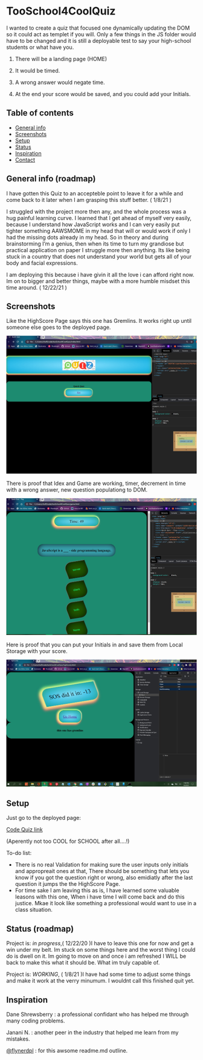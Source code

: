 # TooSchool4CoolQuiz
I wanted to create a quiz that focused one dynamically updating the DOM so it could act as templet if you will. Only a few things in the JS folder would have to be changed and it is still a deployable test to say your high-school students or what have you.

1. There will be a landing page (HOME)

2. It would be timed.

3. A wrong answer would negate time.

4. At the end your score would be saved, and you could add your Initials.


## Table of contents
* [General info](#general-info)
* [Screenshots](#screenshots)
* [Setup](#setup)
* [Status](#status)
* [Inspiration](#inspiration)
* [Contact](#contact)

## General info (roadmap)

I have gotten this Quiz to an accepteble point to leave it for a while and come back to it later when I am grasping this stuff better. ( 1/8/21 )

I struggled with the project more then any, and the whole process was a hug painful learning curve. I learned that I get ahead of myself very easily, because I understand how JavaScript works and I can very easily put tighter something AAWSMOME in my head that will or would work if only I had the missing dots already in my head. So in theory and during brainstorming I’m a genius, then when its time to turn my grandiose but practical application on paper I struggle more then anything. Its like being stuck in a country that does not understand your world but gets all of your body and facial expressions.

I am deploying this because i have givin it all the love i can afford right now. Im on to bigger and better things, maybe with a more humble misdset this time around. ( 12/22/21 )

## Screenshots

Like the HighScore Page says this one has Gremlins. It works right up until someone else goes to the deployed page.

![Home Page](./assets/indexPIC.jpg)

There is proof that Idex and Game are working, timer, decrement in time with a wrong answer, new question populationg to DOM.

![Quiz Page](./assets/gamePIC.jpg)

Here is proof that you can put your Initials in and save them from Local Storage with your score.

![High Score Page](./assets/highscorePIC.jpg)
## Setup

Just go to the deployed page:

[Code Quiz link](https://mrfivefourone.github.io/tooSchool4CoolQuiz/)

(Aperently not too COOL for SCHOOL after all....!)

To-do list:

* There is no real Validation for making sure the user inputs only initials and appropreait ones at that, There should be something that lets you know if you got the question right or wrong, also emidiatly after the last question it jumps the the HighScore Page.
* For time sake I am leaving this as is, I have learned some valuable leasons with this one, When i have time I will come back and do this justice. Mkae it look like something a professional would want to use in a class situation.

## Status (roadmap)

Project is: _in progress_,( 12/22/20 )I have to leave this one for now and get a win under my belt. Im stuck on some things here and the worst thing I could do is dwell on it. Im going to move on and once i am refreshed I WILL be back to make this what it should be. What im truly capable of.

Project is: _WORKING_, ( 1/8/21 )I have had some time to adjust some things and make it work at the verry minumum. I wouldnt call this finished quit yet.

## Inspiration

Dane Shrewsberry : a professional confidant who has helped me through many coding problems.

Janani N. : another peer in the industry that helped me learn from my mistakes.

[@flynerdpl](https://www.flynerd.pl/) : for this awsome readme.md outline.